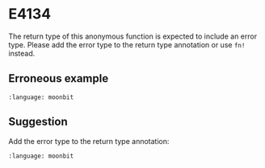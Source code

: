 # E4134

The return type of this anonymous function is expected to include an error type.
Please add the error type to the return type annotation or use `fn!` instead.

## Erroneous example

```{literalinclude} /sources/error_codes/E4134_error/top.mbt
:language: moonbit
```

## Suggestion

Add the error type to the return type annotation:

```{literalinclude} /sources/error_codes/E4134_fixed/top.mbt
:language: moonbit
```
